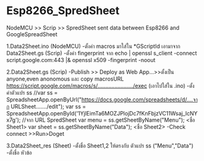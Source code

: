 # Esp8266_SpredSheet
NodeMCU >> Scrip >> SpredSheet
sent data between Esp8266 and GoogleSpreadSheet

1.Data2Sheet.ino (NodeMCU)
  -ตั้งค่า macros มาใส่ใน *GScriptId เอามาจาก Data2Sheet.gs (Scrip)
  -ตั้งค่า fingerprint จาก echo | openssl s_client -connect script.google.com:443 |& openssl x509 -fingerprint -noout


2.Data2Sheet.gs (Scrip)
  -Publish >> Deploy as Web App...>>ตั้งเป็น anyone,even anonomous และ copy macrosURL
   https://script.google.com/macros/s/......................./exec (เอาไปใส่ใน .ino)
  -ตั้งค่าตัวแปร ss 
    //var ss = SpreadsheetApp.openByUrl("https://docs.google.com/spreadsheets/d/....จาก URLSheet......./edit");
    var ss = SpreadsheetApp.openById('1YjlEimTa6MOZJPlojDc7fKnFbjzVC11Wsaj_IcNYx7g');  //จาก URL SpredSheet
    var menu = ss.getSheetByName("Menu");  <ชื่อ Sheet1>
    var sheet = ss.getSheetByName("Data"); <ชื่อ Sheet2>
  -Check connect >>Run>Doget


3.Data2Sheet_res (Sheet)
  -ตั้งชื่อ Sheet1,2 ให้ตรงกับ ตัวแปร ss ("Menu","Data")
  -ตั้งชื่อ หัวข้อ
